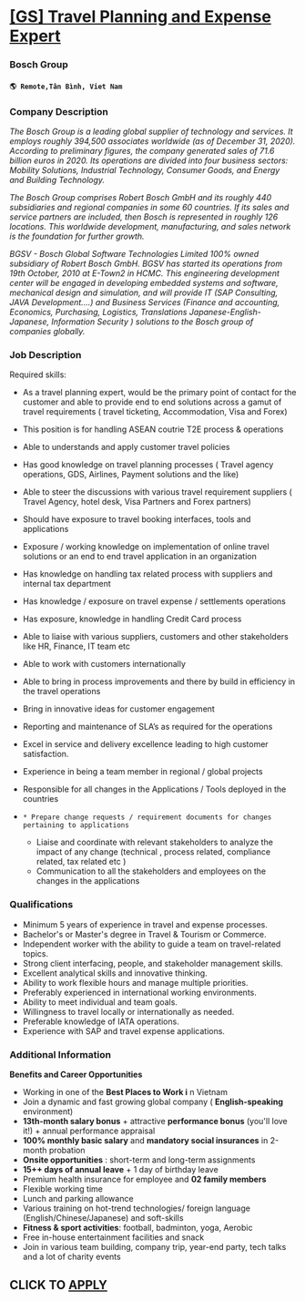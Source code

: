 # [[GS] Travel Planning and Expense Expert](https://www.remotewlb.com/apply/gs-travel-planning-and-expense-expert)  
### Bosch Group  
#### `🌎 Remote,Tân Bình, Viet Nam`  

### **Company Description**

 _The Bosch Group is a leading global supplier of technology and services. It employs roughly 394,500 associates worldwide (as of December 31, 2020). According to preliminary figures, the company generated sales of 71.6 billion euros in 2020. Its operations are divided into four business sectors: Mobility Solutions, Industrial Technology, Consumer Goods, and Energy and Building Technology._

 _The Bosch Group comprises Robert Bosch GmbH and its roughly 440 subsidiaries and regional companies in some 60 countries. If its sales and service partners are included, then Bosch is represented in roughly 126 locations. This worldwide development, manufacturing, and sales network is the foundation for further growth._

 _BGSV - Bosch Global Software Technologies Limited 100% owned subsidiary of Robert Bosch GmbH. BGSV has started its operations from 19th October, 2010 at E-Town2 in HCMC. This engineering development center will be engaged in developing embedded systems and software, mechanical design and simulation, and will provide IT (SAP Consulting, JAVA Development….) and Business Services (Finance and accounting, Economics, Purchasing, Logistics, Translations Japanese-English-Japanese, Information Security ) solutions to the Bosch group of companies globally._

###  **Job Description**

Required skills:

  * As a travel planning expert, would be the primary point of contact for the customer and able to provide end to end solutions across a gamut of travel requirements ( travel ticketing, Accommodation, Visa and Forex)
  * This position is for handling ASEAN coutrie T2E process & operations 
  * Able to understands and apply customer travel policies
  * Has good knowledge on travel planning processes ( Travel agency operations, GDS, Airlines, Payment solutions and the like)
  * Able to steer the discussions with various travel requirement suppliers ( Travel Agency, hotel desk, Visa Partners and Forex partners)
  * Should have exposure to travel booking interfaces, tools and applications
  * Exposure / working knowledge on implementation of online travel solutions or an end to end travel application in an organization
  * Has knowledge on handling tax related process with suppliers and internal tax department
  * Has knowledge / exposure on travel expense / settlements operations
  * Has exposure, knowledge in handling Credit Card process
  * Able to liaise with various suppliers, customers and other stakeholders like HR, Finance, IT team etc
  * Able to work with customers internationally
  * Able to bring in process improvements and there by build in efficiency in the travel operations
  * Bring in innovative ideas for customer engagement
  * Reporting and maintenance of SLA’s as required for the operations
  * Excel in service and delivery excellence leading to high customer satisfaction.
  * Experience in being a team member in regional / global projects
  * Responsible for all changes in the Applications / Tools deployed in the countries

  *     * Prepare change requests / requirement documents for changes pertaining to applications
    * Liaise and coordinate with relevant stakeholders to analyze the impact of any change (technical , process related, compliance related, tax related etc )
    * Communication to all the stakeholders and employees on the changes in the applications

###  **Qualifications**

  * Minimum 5 years of experience in travel and expense processes.
  * Bachelor's or Master's degree in Travel & Tourism or Commerce.
  * Independent worker with the ability to guide a team on travel-related topics.
  * Strong client interfacing, people, and stakeholder management skills.
  * Excellent analytical skills and innovative thinking.
  * Ability to work flexible hours and manage multiple priorities.
  * Preferably experienced in international working environments.
  * Ability to meet individual and team goals.
  * Willingness to travel locally or internationally as needed.
  * Preferable knowledge of IATA operations.
  * Experience with SAP and travel expense applications.

###  **Additional Information**

 **Benefits and Career Opportunities**

  * Working in one of the **Best Places to Work i** n Vietnam
  * Join a dynamic and fast growing global company ( **English-speaking** environment)
  *  **13th-month salary bonus** \+ attractive **performance bonus** (you'll love it!) + annual performance appraisal
  *  **100% monthly basic salary** and **mandatory social insurances** in 2-month probation
  *  **Onsite opportunities** : short-term and long-term assignments
  *  **15++ days of annual leave** \+ 1 day of birthday leave
  * Premium health insurance for employee and **02 family members**
  * Flexible working time
  * Lunch and parking allowance
  * Various training on hot-trend technologies/ foreign language (English/Chinese/Japanese) and soft-skills
  *  **Fitness & sport activities**: football, badminton, yoga, Aerobic
  * Free in-house entertainment facilities and snack
  * Join in various team building, company trip, year-end party, tech talks and a lot of charity events

  
## CLICK TO [APPLY](https://www.remotewlb.com/apply/gs-travel-planning-and-expense-expert)

